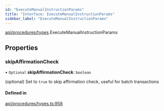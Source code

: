 ```yaml
---
id: "ExecuteManualInstructionParams"
title: "Interface: ExecuteManualInstructionParams"
sidebar_label: "ExecuteManualInstructionParams"
---
```


[api/procedures/types](../../../../../modules/API/Procedures/Types/Types.md).ExecuteManualInstructionParams

## Properties

### skipAffirmationCheck

• `Optional` **skipAffirmationCheck**: `boolean`

(optional) Set to `true` to skip affirmation check, useful for batch transactions

#### Defined in

[api/procedures/types.ts:958](https://github.com/PolymeshAssociation/polymesh-sdk/blob/fedc4714f/src/api/procedures/types.ts#L958)
